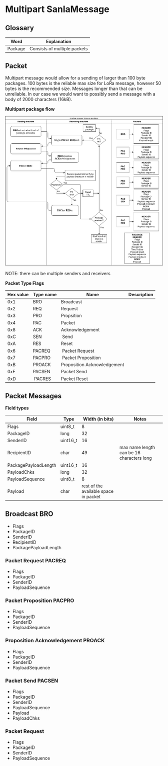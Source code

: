 # Multipart SanlaMessage

## Glossary

| Word | Explanation |
| --- | --- |
Package | Consists of multiple packets 

## Packet 

Multipart message would allow for a sending of larger than 100 byte packages. 
100 bytes is the reliable max size for LoRa message, however 50 bytes is the recommended size. 
Messages longer than that can be unreliable.
In our case we would want to possibly send a message with a body of 2000 characters (16kB).

__Multipart package flow__

![alt text](https://raw.githubusercontent.com/Monni/SanLa-classic/docs/docs/specifications/initial_protocol_plan.png?token=AKDudAex8yQ0V2Px4xhSDnImX0EduHL4ks5cElT5wA%3D%3D "Packet flow")

NOTE: there can be multiple senders and receivers

__Packet Type Flags__

| Hex value | Type name | Name | Description |
| --- | --- | --- | --- |
0x1 | BRO | Broadcast
0x2 | REQ | Request
0x3 | PRO | Propsition
0x4 | PAC | Packet
0x8 | ACK | Acknowledgement
0xC | SEN | Send
0xA | RES | Reset
0x6 | PACREQ | Packet Request
0x7 | PACPRO | Packet Proposition
0xB | PROACK | Proposition Acknowledgement
0xF | PACSEN | Packet Send
0xD | PACRES | Packet Reset

## Packet Messages

__Field types__

| Field | Type | Width (in bits) | Notes
| --- | --- | --- | --- |
| Flags | uint8_t | 8
| PackageID | long | 32
| SenderID | uint16_t | 16 |
| RecipientID | char | 49 |  max name length can be 16 characters long
| PackagePayloadLength | uint16_t | 16
| PayloadChks | long | 32
| PayloadSequence | uint8_t | 8
| Payload | char | rest of the available space in packet

## Broadcast BRO

- Flags
- PackageID
- SenderID
- RecipientID
- PackagePayloadLength

### Packet Request PACREQ

- Flags
- PackageID
- SenderID
- PayloadSequence

### Packet Proposition PACPRO

- Flags
- PackageID
- SenderID
- PayloadSequence

### Proposition Acknowledgement PROACK

- Flags
- PackageID
- SenderID
- PayloadSequence

### Packet Send PACSEN

- Flags
- PackageID
- SenderID
- PayloadSequence
- Payload
- PayloadChks

### Packet Request

- Flags
- PackageID
- SenderID
- PayloadSequence
